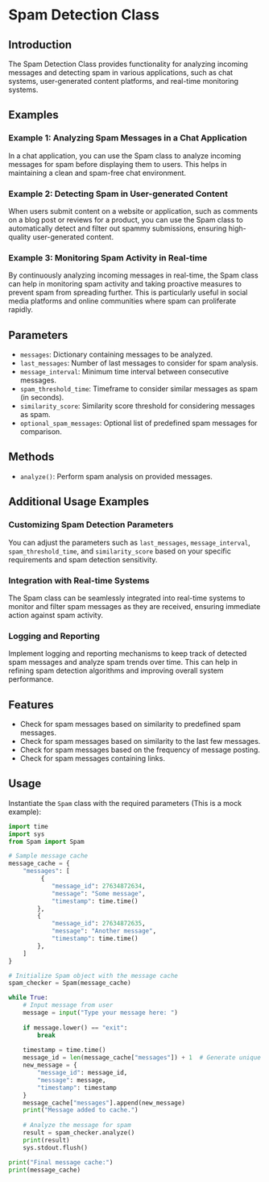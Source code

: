 # Spam Detection Class

## Introduction

The Spam Detection Class provides functionality for analyzing incoming messages and detecting spam in various applications, such as chat systems, user-generated content platforms, and real-time monitoring systems.

## Examples

### Example 1: Analyzing Spam Messages in a Chat Application

In a chat application, you can use the Spam class to analyze incoming messages for spam before displaying them to users. This helps in maintaining a clean and spam-free chat environment.

### Example 2: Detecting Spam in User-generated Content

When users submit content on a website or application, such as comments on a blog post or reviews for a product, you can use the Spam class to automatically detect and filter out spammy submissions, ensuring high-quality user-generated content.

### Example 3: Monitoring Spam Activity in Real-time

By continuously analyzing incoming messages in real-time, the Spam class can help in monitoring spam activity and taking proactive measures to prevent spam from spreading further. This is particularly useful in social media platforms and online communities where spam can proliferate rapidly.

## Parameters

- `messages`: Dictionary containing messages to be analyzed.
- `last_messages`: Number of last messages to consider for spam analysis.
- `message_interval`: Minimum time interval between consecutive messages.
- `spam_threshold_time`: Timeframe to consider similar messages as spam (in seconds).
- `similarity_score`: Similarity score threshold for considering messages as spam.
- `optional_spam_messages`: Optional list of predefined spam messages for comparison.

## Methods

- `analyze()`: Perform spam analysis on provided messages.

## Additional Usage Examples

### Customizing Spam Detection Parameters

You can adjust the parameters such as `last_messages`, `message_interval`, `spam_threshold_time`, and `similarity_score` based on your specific requirements and spam detection sensitivity.

### Integration with Real-time Systems

The Spam class can be seamlessly integrated into real-time systems to monitor and filter spam messages as they are received, ensuring immediate action against spam activity.

### Logging and Reporting

Implement logging and reporting mechanisms to keep track of detected spam messages and analyze spam trends over time. This can help in refining spam detection algorithms and improving overall system performance.



## Features

- Check for spam messages based on similarity to predefined spam messages.
- Check for spam messages based on similarity to the last few messages.
- Check for spam messages based on the frequency of message posting.
- Check for spam messages containing links.

## Usage
Instantiate the `Spam` class with the required parameters (This is a mock example):

```python
import time
import sys
from Spam import Spam

# Sample message cache
message_cache = {
    "messages": [
         {
            "message_id": 27634872634,
            "message": "Some message",
            "timestamp": time.time()
        },
        {
            "message_id": 27634872635,
            "message": "Another message",
            "timestamp": time.time()  
        },
    ]
}

# Initialize Spam object with the message cache
spam_checker = Spam(message_cache)

while True:
    # Input message from user
    message = input("Type your message here: ")
    
    if message.lower() == "exit":
        break
    
    timestamp = time.time()
    message_id = len(message_cache["messages"]) + 1  # Generate unique message ID
    new_message = {
        "message_id": message_id,
        "message": message,
        "timestamp": timestamp
    }
    message_cache["messages"].append(new_message)
    print("Message added to cache.")
    
    # Analyze the message for spam
    result = spam_checker.analyze()
    print(result)
    sys.stdout.flush()

print("Final message cache:")
print(message_cache)

```
